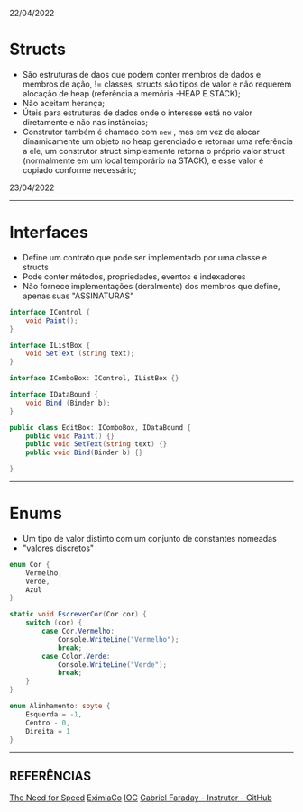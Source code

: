22/04/2022

# Structs

- São estruturas de daos que podem conter membros de dados e membros de ação, != classes, structs são tipos de valor e não requerem alocação de heap (referência a memória -HEAP E STACK);
- Não aceitam herança;
- Úteis para estruturas de dados onde o interesse está no valor diretamente e não nas instâncias;
- Construtor também é chamado com  `new` , mas em vez de alocar dinamicamente um objeto no heap gerenciado e retornar uma referência a ele, um construtor struct simplesmente  retorna o próprio valor struct (normalmente em um local temporário na STACK), e esse valor é copiado conforme necessário;

23/04/2022

---
# Interfaces

- Define um contrato que pode ser implementado por uma classe e structs
- Pode conter métodos, propriedades, eventos e indexadores
- Não fornece implementações (deralmente) dos membros que define, apenas suas "ASSINATURAS"


```c#
interface IControl {
    void Paint();
}

interface IListBox {
    void SetText (string text);
}

interface IComboBox: IControl, IListBox {}

interface IDataBound {
    void Bind (Binder b);
}

public class EditBox: IComboBox, IDataBound {
    public void Paint() {}
    public void SetText(string text) {}
    public void Bind(Binder b) {}

}
```
---

# Enums

- Um tipo de valor distinto com um conjunto de constantes nomeadas
- "valores discretos"

```c# 
enum Cor {
    Vermelho,
    Verde,
    Azul
}

static void EscreverCor(Cor cor) {
    switch (cor) {
        case Cor.Vermelho:
            Console.WriteLine("Vermelho");
            break;
        case Color.Verde:
            Console.WriteLine("Verde");
            break;
    }
}

enum Alinhamento: sbyte {
    Esquerda = -1,
    Centro - 0,
    Direita = 1
}
```

---

## REFERÊNCIAS

[The Need for Speed]([https://link](https://alta-performance.net/introducao/#Um_desafio_quatro_solucoes))
[EximiaCo](https://eximia.co/)
[IOC]([https://link](https://www.tutorialsteacher.com/ioc/inversion-of-control))
[Gabriel Faraday - Instrutor - GitHub]((https://github.com/gabrielfaraday))
